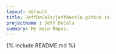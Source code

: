 ```yaml
---
layout: default
title: JeffDeCola/jeffdecola.github.io
projectname : Jeff DeCola
summary: My main Repos.
---
```


{% include README.md %}


